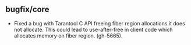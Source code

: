 ## bugfix/core

* Fixed a bug with Tarantool C API freeing fiber region allocations it does not
  allocate. This could lead to use-after-free in client code which allocates
  memory on fiber region. (gh-5665).

